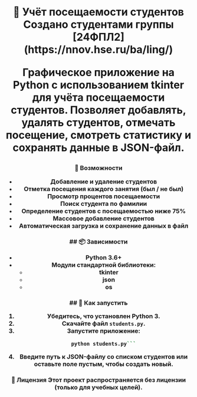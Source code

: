[](https://pp.userapi.com/oFQ53bj9VBEe-ZgnlgiC3lIX3zPotxd1wYSTSg/ayj-8rKwF-w.jpg)
<h1 align="center">📘 Учёт посещаемости студентов
Создано студентами группы [24ФПЛ2](https://nnov.hse.ru/ba/ling/)

Графическое приложение на Python с использованием tkinter для учёта посещаемости студентов. Позволяет добавлять, удалять студентов, отмечать посещение, смотреть статистику и сохранять данные в JSON-файл.

<h3 align="center">🧰 Возможности

* Добавление и удаление студентов  
* Отметка посещения каждого занятия (был / не был)  
* Просмотр процентов посещаемости  
* Поиск студента по фамилии  
* Определение студентов с посещаемостью ниже 75%  
* Массовое добавление студентов  
* Автоматическая загрузка и сохранение данных в файл  

<h3 align="center">## 📦 Зависимости

* Python 3.6+
* Модули стандартной библиотеки:
  * tkinter
  * json
  * os

<h3 align="center">## 🚀 Как запустить

1. Убедитесь, что установлен Python 3.
2. Скачайте файл `students.py`.
3. Запустите приложение:
   ```bash
   python students.py```
4. Введите путь к JSON-файлу со списком студентов или оставьте поле пустым, чтобы создать новый.

<h3 align="center">📝 Лицензия
Этот проект распространяется без лицензии (только для учебных целей).
